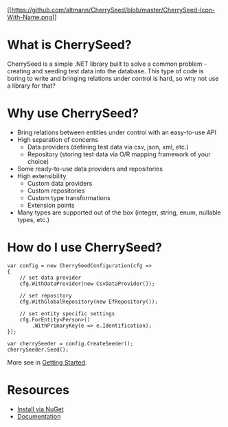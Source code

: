 [[https://github.com/altmann/CherrySeed/blob/master/CherrySeed-Icon-With-Name.png]]

# What is CherrySeed?
CherrySeed is a simple .NET library built to solve a common problem - creating and seeding test data into the database. This type of code is boring to write and bringing relations under control is hard, so why not use a library for that?

# Why use CherrySeed?
- Bring relations between entities under control with an easy-to-use API 
- High separation of concerns
  - Data providers (defining test data via csv, json, xml, etc.)
  - Repository (storing test data via O/R mapping framework of your choice)
- Some ready-to-use data providers and repositories
- High extensibility
    - Custom data providers
    - Custom repositories
    - Custom type transformations
    - Extension points
- Many types are supported out of the box (integer, string, enum, nullable types, etc.)

# How do I use CherrySeed?

    var config = new CherrySeedConfiguration(cfg =>
    {
        // set data provider
        cfg.WithDataProvider(new CsvDataProvider());

        // set repository
        cfg.WithGlobalRepository(new EfRepository());

        // set entity specific settings
        cfg.ForEntity<Person>()
            .WithPrimaryKey(e => e.Identification);
    });

    var cherrySeeder = config.CreateSeeder();
    cherrySeeder.Seed();

More see in [Getting Started](https://github.com/altmann/CherrySeed/wiki/Getting-Started).

# Resources
- [Install via NuGet](https://www.nuget.org/packages?q=CherrySeed)
- [Documentation](https://github.com/altmann/CherrySeed/wiki/Getting-Started)
